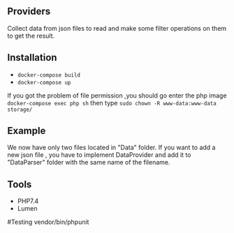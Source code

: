 ## Providers
Collect data from json files to read and make some filter operations on them to get the result.

## Installation
* `docker-compose build`
* `docker-compose up`

If you got the problem of file permission ,you should go enter the php image
  `docker-compose exec php sh`
  then type `sudo chown -R www-data:www-data storage/`


## Example
We now have only two files located in "Data" folder.
If you want to add a new json file , you have to implement DataProvider  and add it to 
"DataParser" folder with the same name of the filename.

## Tools
* PHP7.4
* Lumen

#Testing
vendor/bin/phpunit
